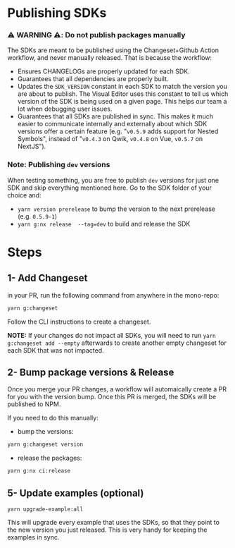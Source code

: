 # Publishing SDKs

### ⚠️ WARNING ⚠️: Do not publish packages manually

The SDKs are meant to be published using the Changeset+Github Action workflow, and never manually released. That is because the workflow:

- Ensures CHANGELOGs are properly updated for each SDK.
- Guarantees that all dependencies are properly built.
- Updates the `SDK_VERSION` constant in each SDK to match the version you are about to publish. The Visual Editor uses this constant to tell us which version of the SDK is being used on a given page. This helps our team a lot when debugging user issues.
- Guarantees that all SDKs are published in sync. This makes it much easier to communicate internally and externally about which SDK versions offer a certain feature (e.g. "`v0.5.9` adds support for Nested Symbols", instead of "`v0.4.3` on Qwik, `v0.4.8` on Vue, `v0.5.7` on NextJS").

### Note: Publishing `dev` versions

When testing something, you are free to publish `dev` versions for just one SDK and skip everything mentioned here. Go to the SDK folder of your choice and:

- `yarn version prerelease` to bump the version to the next prerelease (e.g. `0.5.9-1`)
- `yarn g:nx release  --tag=dev` to build and release the SDK

# Steps

## 1- Add Changeset

in your PR, run the following command from anywhere in the mono-repo:

```bash
yarn g:changeset
```

Follow the CLI instructions to create a changeset.

**NOTE:** If your changes do not impact all SDKs, you will need to run `yarn g:changeset add --empty` afterwards to create another empty changeset for each SDK that was not impacted.

## 2- Bump package versions & Release

Once you merge your PR changes, a workflow will automaically create a PR for you with the version bump. Once this PR is merged, the SDKs will be published to NPM.

If you need to do this manually:

- bump the versions:

```bash
yarn g:changeset version
```

- release the packages:

```bash
yarn g:nx ci:release
```

## 5- Update examples (optional)

```
yarn upgrade-example:all
```

This will upgrade every example that uses the SDKs, so that they point to the new version you just released. This is very handy for keeping the examples in sync.
